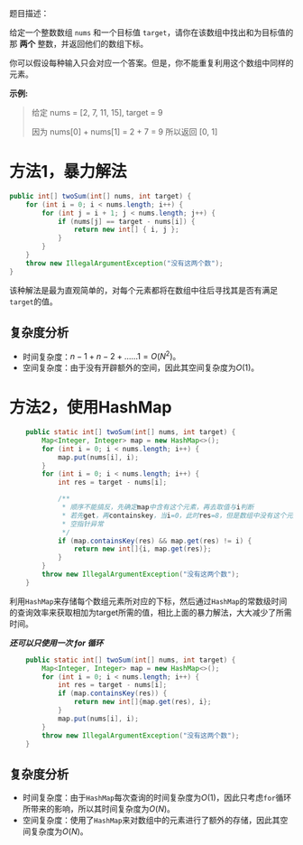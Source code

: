 题目描述：

给定一个整数数组 `nums` 和一个目标值 `target`，请你在该数组中找出和为目标值的那 **两个** 整数，并返回他们的数组下标。

你可以假设每种输入只会对应一个答案。但是，你不能重复利用这个数组中同样的元素。

**示例:**

> 给定 nums = [2, 7, 11, 15], target = 9
>
>  因为 nums[0] + nums[1] = 2 + 7 = 9
>  所以返回 [0, 1]



# 方法1，暴力解法

```java
public int[] twoSum(int[] nums, int target) {
    for (int i = 0; i < nums.length; i++) {
        for (int j = i + 1; j < nums.length; j++) {
            if (nums[j] == target - nums[i]) {
                return new int[] { i, j };
            }
        }
    }
    throw new IllegalArgumentException("没有这两个数");
}
```

该种解法是最为直观简单的，对每个元素都将在数组中往后寻找其是否有满足`target`的值。

## 复杂度分析

* 时间复杂度：$n-1+n-2+……1=O(N^2)。$
* 空间复杂度：由于没有开辟额外的空间，因此其空间复杂度为$O(1)​$。



# 方法2，使用HashMap

```java
    public static int[] twoSum(int[] nums, int target) {
        Map<Integer, Integer> map = new HashMap<>();
        for (int i = 0; i < nums.length; i++) {
            map.put(nums[i], i);
        }
        for (int i = 0; i < nums.length; i++) {
            int res = target - nums[i];

            /**
             * 顺序不能搞反，先确定map中含有这个元素，再去取值与i判断
             * 若先get，再containskey，当i=0，此时res=8，但是数组中没有这个元素，get就会
             * 空指针异常
             */
            if (map.containsKey(res) && map.get(res) != i) {
                return new int[]{i, map.get(res)};
            }
        }
        throw new IllegalArgumentException("没有这两个数");
    }
```

利用`HashMap`来存储每个数组元素所对应的下标，然后通过`HashMap`的常数级时间的查询效率来获取相加为target所需的值，相比上面的暴力解法，大大减少了所需时间。

***还可以只使用一次 for 循环***

```java
	public static int[] twoSum(int[] nums, int target) {
        Map<Integer, Integer> map = new HashMap<>();
        for (int i = 0; i < nums.length; i++) {
            int res = target - nums[i];
            if (map.containsKey(res)) {
                return new int[]{map.get(res), i};
            }
            map.put(nums[i], i);
        }
        throw new IllegalArgumentException("没有这两个数");
    }
```

## 复杂度分析

* 时间复杂度：由于`HashMap`每次查询的时间复杂度为$O(1)$，因此只考虑`for`循环所带来的影响，所以其时间复杂度为$O(N)$。
* 空间复杂度：使用了`HashMap`来对数组中的元素进行了额外的存储，因此其空间复杂度为$O(N)​。$